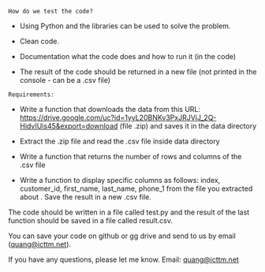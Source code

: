 `How do we test the code?`

- Using Python and the libraries can be used to solve the problem.

- Clean code.

- Documentation what the code does and how to run it (in the code)

- The result of the code should be returned in a new file (not printed in the console - can be a .csv file)

`Requirements:`

- Write a function that downloads the data from this URL: https://drive.google.com/uc?id=1yyL20BNKv3PxJRJVjJ_2Q-HidvIUis45&export=download (file .zip) 
    and saves it in the data directory

- Extract the .zip file and read the .csv file inside data directory

- Write a function that returns the number of rows and columns of the .csv file

- Write a function to display specific columns as follows: index, customer_id, first_name, last_name, phone_1 from the file you extracted about . 
    Save the result in a new .csv file.

The code should be written in a file called test.py and the result of the last function should be saved in a file called result.csv.

You can save your code on github or gg drive and send to us by email (quang@icttm.net).

If you have any questions, please let me know. Email: quang@icttm.net